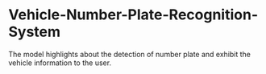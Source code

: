 # Vehicle-Number-Plate-Recognition-System
The model highlights about the detection of number plate and exhibit the vehicle information to the user.
